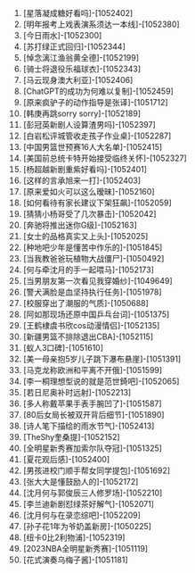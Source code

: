 
1. [星落凝成糖好看吗]-[1052402]
1. [明年报考上戏表演系须达一本线]-[1052380]
1. [今日雨水]-[1052300]
1. [苏打绿正式回归]-[1052344]
1. [悼念漓江渔翁黄全德]-[1052199]
1. [骑士将退役乐福球衣]-[1052343]
1. [马云现身澳大利亚]-[1052406]
1. [ChatGPT的成功为何难以复制]-[1052459]
1. [原来疯驴子的动作指导是张译]-[1051712]
1. [韩庚再跳sorry sorry]-[1052189]
1. [彭冠英新剧人设算渣男吗]-[1052397]
1. [白岩松评城管收走孩子作业桌]-[1052287]
1. [中国男篮世预赛16人大名单]-[1052415]
1. [美国前总统卡特开始接受临终关怀]-[1052327]
1. [杨超越新剧重紫好看吗]-[1052401]
1. [这样的言承旭来一打]-[1052403]
1. [原来爱如火可以这么暧昧]-[1052160]
1. [如何看待有家长建议下架狂飙]-[1052059]
1. [猜猜小杨哥受了几次暴击]-[1052042]
1. [奔驰将推出迷你G级]-[1052163]
1. [女士的品格真实又上头]-[1052025]
1. [种地吧少年是懂苦中作乐的]-[1051845]
1. [当我教爸爸玩植物大战僵尸]-[1050492]
1. [何与牵沈月的手一起喂马]-[1052173]
1. [当男朋友第一次看见我穿婚纱]-[1049649]
1. [警犬满脸是血坚持执行任务]-[1051978]
1. [校服穿出了潮服的气质]-[1050688]
1. [阿如那现场还原中国乒乓台词]-[1051375]
1. [王鹤棣虞书欣cos动漫情侣]-[1052135]
1. [新疆男篮不排除退出CBA]-[1052115]
1. [蚁人3口碑]-[1051610]
1. [美一母亲抱5岁儿子跳下瀑布悬崖]-[1051391]
1. [马克龙称欧洲和平离不开俄]-[1051599]
1. [李一桐理想型说的就是范世錡吧]-[1052065]
1. [若日尼奥补时远射]-[1052213]
1. [多人称戴苹果手表手腕凹了]-[1051587]
1. [80后女局长被双开背后细节]-[1051890]
1. [诗人笔下描绘的雨水节气]-[1052413]
1. [TheShy奎桑提]-[1052152]
1. [全明星新秀赛加索尔队夺冠]-[1051325]
1. [夏花观后感]-[1052400]
1. [男孩进校门顺手帮女同学提包]-[1051692]
1. [张大大是懂鼓励人的]-[1052172]
1. [沈月何与郭俊辰三人修罗场]-[1052210]
1. [李兰迪新剧怼绿茶好解气]-[1052071]
1. [沈月何与在录恋综吧]-[1052209]
1. [孙子花1年为爷奶盖新房]-[1050225]
1. [纽卡0比2利物浦]-[1052319]
1. [2023NBA全明星新秀赛]-[1051119]
1. [花式演奏乌梅子酱]-[1051181]
